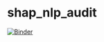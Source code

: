 # shap_nlp_audit

[![Binder](https://mybinder.org/badge_logo.svg)](https://mybinder.org/v2/gh/staeiou/shap_nlp_audit/HEAD?urlpath=textblob_identity_shap.ipynb)
